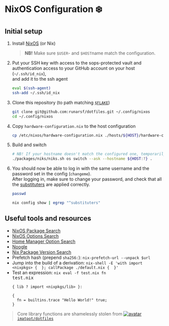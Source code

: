 # NixOS Configuration ❄️

## Initial setup

1. Install [NixOS](https://nixos.org/download.html) (or Nix)
    > **NB!** Make sure `$USER`- and `$HOST`name match the configuration.

1. Put your SSH key with access to the sops-protected vault and authentication access to your GitHub account on your host (`~/.ssh/id_nix`),\
  and add it to the ssh agent
    ```bash
    eval $(ssh-agent)
    ssh-add ~/.ssh/id_nix
    ```

1. Clone this repository (to path matching [`$FLAKE`](./modules/users/development/nix.nix))
    ```bash
    git clone git@github.com:runarsf/dotfiles.git ~/.config/nixos
    cd ~/.config/nixos
    ```

1. Copy `hardware-configuration.nix` to the host configuration
    ```bash
    cp /etc/nixos/hardware-configuration.nix ./hosts/${HOST}/hardware-configuration.nix
    ```

1. Build and switch
    ```bash
    # NB! If your hostname doesn't match the configured one, temporarily change it in the shell
    ./packages/niks/niks.sh os switch --ask --hostname ${HOST:?} .
    ```

1. You should now be able to log in with the same username and the password set in the config (`changeme`).\
  After logging in, make sure to change your password, and check that all the [substituters](./modules/nix/nix.nix) are applied correctly.
    ```bash
    passwd

    nix config show | egrep "^substituters"
    ```


## Useful tools and resources

- [NixOS Package Search](https://search.nixos.org/packages)
- [NixOS Options Search](https://search.nixos.org/options)
- [Home Manager Option Search](https://home-manager-options.extranix.com/)
- [Noogle](https://noogle.dev/)
- [Nix Package Version Search](https://lazamar.co.uk/nix-versions)
- Prefetch hash (prepend `sha256:`): `nix-prefetch-url --unpack $url`
- Jump into the build of a derivation: `nix-shell -E 'with import <nixpkgs> {  }; callPackage ./default.nix {  }'`
- Test an expression: `nix eval -f test.nix fn`\
    <kbd>test.nix</kbd>
    ```
    { lib ? import <nixpkgs/lib> }:

    {
      fn = builtins.trace "Hello World!" true;
    }
    ```


> Core library functions are shamelessly stolen from [![avatar](https://images.weserv.nl/?url=avatars.githubusercontent.com/u/39416660?v=4&h=20&w=20&fit=cover&mask=circle&maxage=7d) `imatpot/dotfiles`](https://github.com/imatpot/dotfiles)
